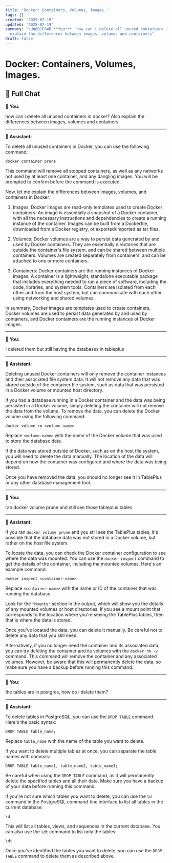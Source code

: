 ```yaml
---
title: 'Docker: Containers, Volumes, Images.'
tags: []
created: '2025-07-19'
updated: '2025-07-19'
summary: "\U0001F64B **You:**  how can i delete all unused containers in docker? Also
  explain the differences between images, volumes and containers"
draft: false
---
```


# Docker: Containers, Volumes, Images.

## 🧠 Full Chat

🙋 **You:**

how can i delete all unused containers in docker? Also explain the differences between images, volumes and containers

---

🤖 **Assistant:**

To delete all unused containers in Docker, you can use the following command:

```
docker container prune
```

This command will remove all stopped containers, as well as any networks not used by at least one container, and any dangling images. You will be prompted to confirm before the command is executed.

Now, let me explain the differences between images, volumes, and containers in Docker:

1. Images: Docker images are read-only templates used to create Docker containers. An image is essentially a snapshot of a Docker container, with all the necessary instructions and dependencies to create a running instance of the container. Images can be built from a Dockerfile, downloaded from a Docker registry, or exported/imported as tar files.

2. Volumes: Docker volumes are a way to persist data generated by and used by Docker containers. They are essentially directories that are outside the container's file system, and can be shared between multiple containers. Volumes are created separately from containers, and can be attached to one or more containers.

3. Containers: Docker containers are the running instances of Docker images. A container is a lightweight, standalone executable package that includes everything needed to run a piece of software, including the code, libraries, and system tools. Containers are isolated from each other and from the host system, but can communicate with each other using networking and shared volumes.

In summary, Docker images are templates used to create containers, Docker volumes are used to persist data generated by and used by containers, and Docker containers are the running instances of Docker images.

---

🙋 **You:**

I deleted them but still having the databases in tableplus

---

🤖 **Assistant:**

Deleting unused Docker containers will only remove the container instances and their associated file system data. It will not remove any data that was stored outside of the container file system, such as data that was persisted in a Docker volume or mounted host directory.

If you had a database running in a Docker container and the data was being persisted in a Docker volume, simply deleting the container will not remove the data from the volume. To remove the data, you can delete the Docker volume using the following command:

```
docker volume rm <volume-name>
```

Replace `<volume-name>` with the name of the Docker volume that was used to store the database data.

If the data was stored outside of Docker, such as on the host file system, you will need to delete the data manually. The location of the data will depend on how the container was configured and where the data was being stored.

Once you have removed the data, you should no longer see it in TablePlus or any other database management tool.

---

🙋 **You:**

ran docker volume prune and still see those tableplus tables

---

🤖 **Assistant:**

If you ran `docker volume prune` and you still see the TablePlus tables, it's possible that the database data was not stored in a Docker volume, but rather on the host file system. 

To locate the data, you can check the Docker container configuration to see where the data was mounted. You can use the `docker inspect` command to get the details of the container, including the mounted volumes. Here's an example command:

```
docker inspect <container-name>
```

Replace `<container-name>` with the name or ID of the container that was running the database.

Look for the `"Mounts"` section in the output, which will show you the details of any mounted volumes or host directories. If you see a mount point that corresponds to the location where you're seeing the TablePlus tables, then that is where the data is stored.

Once you've located the data, you can delete it manually. Be careful not to delete any data that you still need.

Alternatively, if you no longer need the container and its associated data, you can try deleting the container and its volumes with the `docker rm -v` command. This command will remove the container and any associated volumes. However, be aware that this will permanently delete the data, so make sure you have a backup before running this command.

---

🙋 **You:**

the tables are in postgres, how do i delete them?

---

🤖 **Assistant:**

To delete tables in PostgreSQL, you can use the `DROP TABLE` command. Here's the basic syntax:

```
DROP TABLE table_name;
```

Replace `table_name` with the name of the table you want to delete.

If you want to delete multiple tables at once, you can separate the table names with commas:

```
DROP TABLE table_name1, table_name2, table_name3;
```

Be careful when using the `DROP TABLE` command, as it will permanently delete the specified tables and all their data. Make sure you have a backup of your data before running this command.

If you're not sure which tables you want to delete, you can use the `\d` command in the PostgreSQL command-line interface to list all tables in the current database:

```
\d
```

This will list all tables, views, and sequences in the current database. You can also use the `\dt` command to list only the tables:

```
\dt
```

Once you've identified the tables you want to delete, you can use the `DROP TABLE` command to delete them as described above.
